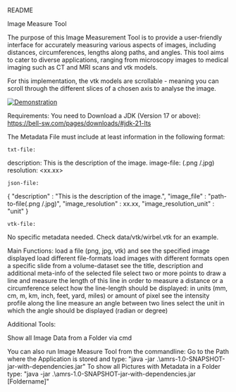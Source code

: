 README

Image Measure Tool

The purpose of this Image Measurement Tool is to provide a user-friendly interface for accurately measuring various aspects of images, including distances, circumferences, lengths along paths, and angles.
This tool aims to cater to diverse applications, ranging from microscopy images to medical imaging such as CT and MRI scans and vtk models. 

For this implementation, the vtk models are scrollable - meaning you can scroll through the different slices of a chosen axis to analyse the image.



[![Demonstration](https://drive.google.com/file/d/1IDCXo02sk9WkDgWyZ1rthtWxFMkqCC5S/view?usp=sharing)](https://www.youtube.com/watch?v=hQTpJbokDOU)



Requirements:
You need to Download a JDK (Version 17 or above):
https://bell-sw.com/pages/downloads/#jdk-21-lts


The Metadata File must include at least information in the following format:

```
txt-file:
```
description: This is the description of the image.
image-file: <path-to-image-file>(.png /.jpg)
resolution: <xx.xx> <unit>

```
json-file:
```
{
"description" : "This is the description of the image.",
"image_file"  : "path-to-file(.png /.jpg)",
"image_resolution"  : xx.xx,
"image_resolution_unit" : "unit"
}

```
vtk-file:
```
No specific metadata needed. Check data/vtk/wirbel.vtk for an example.



Main Functions:
load a file (png, jpg, vtk) and see the specified image displayed
load different file-formats
load images with different formats
open a specific slide from a volume-dataset
see the title, description and additional meta-info of the selected file
select two or more points to draw a line and measure the length of this line in order to measure a distance or a circumference
select how the line-length should be displayed: in units (mm, cm, m, km, inch, feet, yard, miles) or amount of pixel
see the intensity profile along the line
measure an angle between two lines
select the unit in which the angle should be displayed (radian or degree)




Additional Tools:

Show all Image Data from a Folder via cmd

You can also run Image Measure Tool from the commandline:
Go to the Path where the Application is stored and type: "java -jar .\amrs-1.0-SNAPSHOT-jar-with-dependencies.jar"
To show all Pictures with Metadata in a Folder type: "java -jar .\amrs-1.0-SNAPSHOT-jar-with-dependencies.jar [Foldername]"







